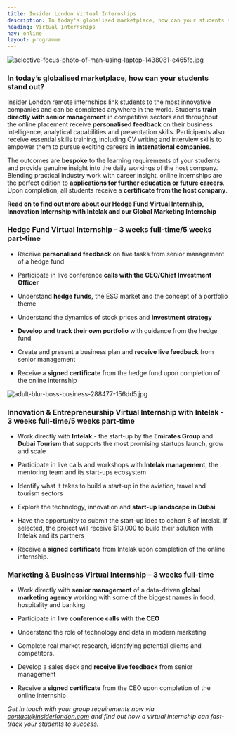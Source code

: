 ```yaml
---
title: Insider London Virtual Internships
description: In today's globalised marketplace, how can your students stand out?
heading: Virtual Internships
nav: online
layout: programme
---
```


![selective-focus-photo-of-man-using-laptop-1438081-e465fc.jpg](/uploads/selective-focus-photo-of-man-using-laptop-1438081-e465fc.jpg)

### **In today’s globalised marketplace, how can your students stand out?**

Insider London remote internships link students to the most innovative companies and can be completed anywhere in the world. Students **train directly with senior management** in competitive sectors and throughout the online placement receive **personalised feedback** on their business intelligence, analytical capabilities and presentation skills. Participants also receive essential skills training, including CV writing and interview skills to empower them to pursue exciting careers in **international companies**.

The outcomes are **bespoke** to the learning requirements of your students and provide genuine insight into the daily workings of the host company. Blending practical industry work with career insight, online internships are the perfect edition to **applications for further education or future careers**.  Upon completion, all students receive a **certificate from the host company**.

**Read on to find out more about our Hedge Fund Virtual Internship, Innovation Internship with Intelak and our Global Marketing Internship**



### Hedge Fund Virtual Internship – 3 weeks full-time/5 weeks part-time 

* Receive **personalised feedback** on five tasks from senior management of a hedge fund

* Participate in live conference **calls with the CEO/Chief Investment Officer**

* Understand **hedge funds,** the ESG market and the concept of a portfolio theme

* Understand the dynamics of stock prices and **investment strategy**

* **Develop and track their own portfolio** with guidance from the hedge fund

* Create and present a business plan and **receive live feedback** from senior management

* Receive a **signed certificate** from the hedge fund upon completion of the online internship


![adult-blur-boss-business-288477-156dd5.jpg](/uploads/adult-blur-boss-business-288477-156dd5.jpg)


### Innovation & Entrepreneurship Virtual Internship with Intelak - 3 weeks full-time/5 weeks part-time

* Work directly with **Intelak** - the start-up by the **Emirates Group** and **Dubai Tourism** that supports the most promising startups launch, grow and scale

* Participate in live calls and workshops with **Intelak management**, the mentoring team and its start-ups ecosystem

* Identify what it takes to build a start-up in the aviation, travel and tourism sectors

* Explore the technology, innovation and **start-up landscape in Dubai**

* Have the opportunity to submit the start-up idea to cohort 8 of Intelak. If selected, the project will receive $13,000 to build their solution with Intelak and its partners

* Receive a **signed certificate** from Intelak upon completion of the online internship.




### Marketing & Business Virtual Internship – 3 weeks full-time

* Work directly with **senior management** of a data-driven **global marketing agency** working with some of the biggest names in food, hospitality and banking

* Participate in **live conference calls with the CEO**

* Understand the role of technology and data in modern marketing

* Complete real market research, identifying potential clients and competitors.

* Develop a sales deck and **receive live feedback** from senior management

* Receive a **signed certificate** from the CEO upon completion of the online internship

*Get in touch with your group requirements now via [contact@insiderlondon.com](mailto:contact@insiderlondon.com) and find out how a virtual internship can fast-track your students to success.*
